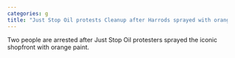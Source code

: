 ```yaml
---
categories: g
title: "Just Stop Oil protests Cleanup after Harrods sprayed with orange paint"
---
```

Two people are arrested after Just Stop Oil protesters sprayed the iconic shopfront with orange paint.